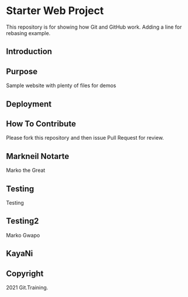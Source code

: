 # Starter Web Project

This repository is for showing how Git and GitHub work. Adding a line for
rebasing example.

## Introduction

## Purpose

Sample website with plenty of files for demos

## Deployment

## How To Contribute

Please fork this repository and then issue Pull Request for review.

## Markneil Notarte
Marko the Great

## Testing
Testing

## Testing2
Marko Gwapo

## KayaNi

## Copyright

2021 Git.Training.
